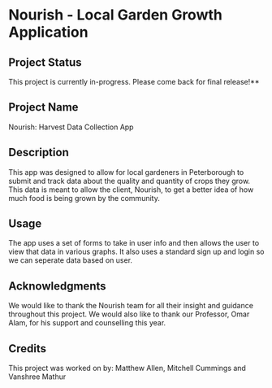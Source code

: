 # Nourish - Local Garden Growth Application

## Project Status <br>

This project is currently in-progress. Please come back for final release!**

## Project Name <br>
Nourish: Harvest Data Collection App

## Description <br>
This app was designed to allow for local gardeners in Peterborough to submit and track data about the quality and quantity of crops they grow. This data is meant to allow the client, Nourish, to get a better idea of how much food is being grown by the community.

## Usage <br>
The app uses a set of forms to take in user info and then allows the user to view that data in various graphs. It also uses a standard sign up and login so we can seperate data based on user.

## Acknowledgments <br>
We would like to thank the Nourish team for all their insight and guidance throughout this project. We would also like to thank our Professor, Omar Alam, for his support and counselling this year.

## Credits <br>
This project was worked on by: Matthew Allen, Mitchell Cummings and Vanshree Mathur
